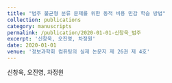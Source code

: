 ```yaml
---
title: "범주 불균형 분류 문제를 위한 동적 비용 민감 학습 방법"
collection: publications
category: manuscripts
permalink: /publication/2020-01-01-신창욱_범주
excerpt: '신창욱, 오진영, 차정원'
date: 2020-01-01
venue: '정보과학회 컴퓨팅의 실제 논문지 제 26권 제 4호'
---
```

신창욱, 오진영, 차정원
